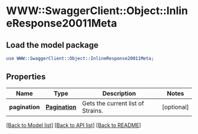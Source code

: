 # WWW::SwaggerClient::Object::InlineResponse20011Meta

## Load the model package
```perl
use WWW::SwaggerClient::Object::InlineResponse20011Meta;
```

## Properties
Name | Type | Description | Notes
------------ | ------------- | ------------- | -------------
**pagination** | [**Pagination**](Pagination.md) | Gets the current list of Strains. | [optional] 

[[Back to Model list]](../README.md#documentation-for-models) [[Back to API list]](../README.md#documentation-for-api-endpoints) [[Back to README]](../README.md)


